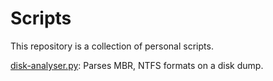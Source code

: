 # Scripts

This repository is a collection of personal scripts.

[disk-analyser.py](https://github.com/hexterisk/scripts/blob/master/disk-analyser.py): Parses MBR, NTFS formats on a disk dump.